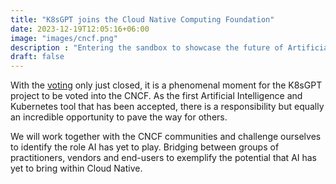 ```yaml
---
title: "K8sGPT joins the Cloud Native Computing Foundation"
date: 2023-12-19T12:05:16+06:00
image: "images/cncf.png"
description : "Entering the sandbox to showcase the future of Artificial Intellgence and Kubernetes"
draft: false
---
```


With the [voting](https://github.com/cncf/sandbox/issues/38#issuecomment-1862551641) only just closed, it is a phenomenal moment for the K8sGPT project to be voted into the CNCF.
As the first Artificial Intelligence and Kubernetes tool that has been accepted, there is a responsibility but equally an incredible opportunity to pave the way for others.

We will work together with the CNCF communities and challenge ourselves to identify the role AI has yet to play. Bridging between groups of practitioners, vendors and end-users to exemplify the potential that AI has yet to bring within Cloud Native.
